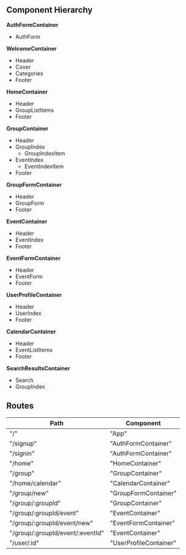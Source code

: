 ## Component Hierarchy

**AuthFormContainer**
  - AuthForm

**WelcomeContainer**
  - Header
  - Cover
  - Categories
  - Footer

**HomeContainer**
  - Header
  - GroupListItems
  - Footer

**GroupContainer**
  - Header
  - GroupIndex
    - GroupIndexItem
  - EventIndex
    - EventIndexItem
  - Footer

**GroupFormContainer**
  - Header
  - GroupForm
  - Footer

**EventContainer**
  - Header
  - EventIndex
  - Footer  

**EventFormContainer**
  - Header
  - EventForm
  - Footer

**UserProfileContainer**
  - Header
  - UserIndex
  - Footer

**CalendarContainer**
  - Header
  - EventListItems
  - Footer

**SearchResultsContainer**
  - Search
  - GroupIndex

## Routes

|Path   | Component   |
|-------|-------------|
| "/" | "App"|
| "/signup" | "AuthFormContainer" |
| "/signin" | "AuthFormContainer" |
| "/home" | "HomeContainer" |
| "/group" | "GroupContainer" |
| "/home/calendar" | "CalendarContainer" |
| "/group/new" | "GroupFormContainer" |
| "/group/:groupId" | "GroupContainer" |
| "/group/:groupId/event" | "EventContainer"
| "/group/:groupId/event/new" | "EventFormContainer" |
| "/group/:groupId/event/:eventId" | "EventContainer" |
| "/user/:id" | "UserProfileContainer" |
